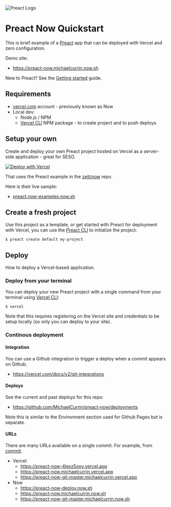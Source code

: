 ![Preact Logo](https://github.com/zeit/now/blob/master/packages/frameworks/logos/preact.svg)

# Preact Now Quickstart

This is brief example of a [Preact](https://preactjs.com/) app that can be deployed with Vercel and zero configuration.

Demo site: 

- https://preact-now.michaelcurrin.now.sh

New to Preact? See the [Getting started](https://preactjs.com/guide/v10/getting-started) guide.


## Requirements

- [vercel.com](https://vercel.com) account - previously known as Now
- Local dev:
    - Node.js / NPM
    - [Vercel CLI](https://vercel.com/download) NPM package - to create project and to push deploys


## Setup your own

Create and deploy your own Preact project hosted on Vercel as a server-side application - great for SESO.

[![Deploy with Vercel](https://vercel.com/button)](https://vercel.com/import/project?template=https://github.com/zeit/now/tree/master/examples/preact)

That uses the Preact example in the [zeit/now](https://github.com/zeit/now) repo.

Here is their live sample: 

- [preact.now-examples.now.sh](https://preact.now-examples.now.sh)


## Create a fresh project

Use this project as a template, or get started with Preact for deployment with Vercel, you can use the [Preact CLI](https://github.com/preactjs/preact-cli) to initialize the project:

```shell
$ preact create default my-project
```


## Deploy

How to deploy a Vercel-based application.

### Deploy from your terminal

You can deploy your new Preact project with a single command from your terminal using [Vercel CLI](https://vercel.com/download):

```shell
$ vercel
```

Note that this requires registering on the Vercel site and credentials to be setup locally (so only you can deploy to your site).


### Continous deployment

#### Integration

You can use a Github integration to trigger a deploy when a commit appears on Github.

- https://vercel.com/docs/v2/git-integrations

#### Deploys

See the current and past deploys for this repo:

- https://github.com/MichaelCurrin/preact-now/deployments

Note this is similar to the Environment section used for Github Pages but is separate.

#### URLs

There are many URLs available on a single commit. For example, from [commit](https://github.com/MichaelCurrin/preact-now/commit/a07469a98f0d6d2709a3287c3a3bc28046d0974e#commitcomment-39878578).

- Vercel:
    - https://preact-now-4lexz5ooy.vercel.app
    - https://preact-now.michaelcurrin.vercel.app
    - https://preact-now-git-master.michaelcurrin.vercel.app
- Now
    - https://preact-now-deploy.now.sh
    - https://preact-now.michaelcurrin.now.sh
    - https://preact-now-git-master.michaelcurrin.now.sh

